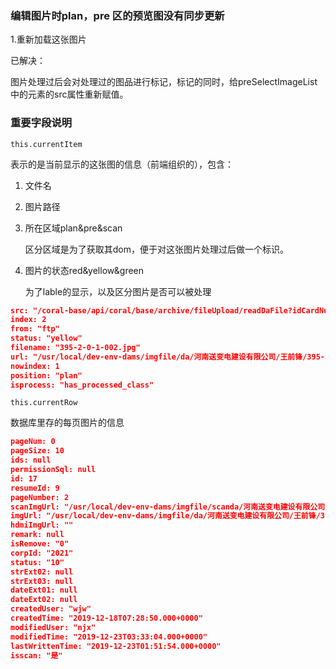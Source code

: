 ### 编辑图片时plan，pre 区的预览图没有同步更新

1.重新加载这张图片

已解决：

图片处理过后会对处理过的图品进行标记，标记的同时，给preSelectImageList中的元素的src属性重新赋值。





### 重要字段说明

`this.currentItem`

表示的是当前显示的这张图的信息（前端组织的），包含：

1. 文件名

2. 图片路径

3. 所在区域plan&pre&scan

   区分区域是为了获取其dom，便于对这张图片处理过后做一个标识。

4. 图片的状态red&yellow&green

   为了lable的显示，以及区分图片是否可以被处理



```json
src: "/coral-base/api/coral/base/archive/fileUpload/readDaFile?idCardNum=411325198607257955&url=/usr/local/dev-env-dams/imgfile/da/河南送变电建设有限公司/王前锋/395-2-0-1-002.jpg&time=1577324380686"
index: 2
from: "ftp"
status: "yellow"
filename: "395-2-0-1-002.jpg"
url: "/usr/local/dev-env-dams/imgfile/da/河南送变电建设有限公司/王前锋/395-2-0-1-002.jpg"
nowindex: 1
position: "plan"
isprocess: "has_processed_class"
```



`this.currentRow`

数据库里存的每页图片的信息

```json
pageNum: 0
pageSize: 10
ids: null
permissionSql: null
id: 17
resumeId: 9
pageNumber: 2
scanImgUrl: "/usr/local/dev-env-dams/imgfile/scanda/河南送变电建设有限公司/王前锋/395-2-0-1-002.jpg"
imgUrl: "/usr/local/dev-env-dams/imgfile/da/河南送变电建设有限公司/王前锋/395-2-0-1-002.jpg"
hdmiImgUrl: ""
remark: null
isRemove: "0"
corpId: "2021"
status: "10"
strExt02: null
strExt03: null
dateExt01: null
dateExt02: null
createdUser: "wjw"
createdTime: "2019-12-18T07:28:50.000+0000"
modifiedUser: "njx"
modifiedTime: "2019-12-23T03:33:04.000+0000"
lastWrittenTime: "2019-12-23T01:51:54.000+0000"
isscan: "是"
```

